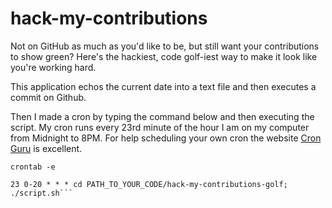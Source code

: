 # hack-my-contributions

Not on GitHub as much as you'd like to be, but still want your contributions to show green? Here's the hackiest, code golf-iest way to make it look like you're working hard.

This application echos the current date into a text file and then executes a commit on Github.


Then I made a cron by typing the command below and then executing the script. My cron runs every 23rd minute of the hour I am on my computer from Midnight to 8PM. For help scheduling your own cron the website [Cron Guru](https://crontab.guru/) is excellent.

```
crontab -e

23 0-20 * * * cd PATH_TO_YOUR_CODE/hack-my-contributions-golf; ./script.sh```

```
